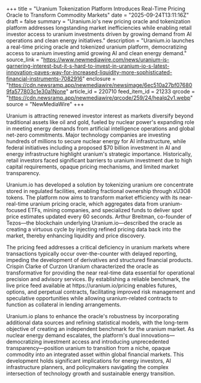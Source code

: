 +++
title = "Uranium Tokenization Platform Introduces Real-Time Pricing Oracle to Transform Commodity Markets"
date = "2025-09-24T13:11:16Z"
draft = false
summary = "Uranium.io's new pricing oracle and tokenization platform addresses longstanding market inefficiencies while enabling retail investor access to uranium investments driven by growing demand from AI operations and clean energy initiatives."
description = "Uranium.io launches a real-time pricing oracle and tokenized uranium platform, democratizing access to uranium investing amid growing AI and clean energy demand."
source_link = "https://www.newmediawire.com/news/uranium-is-garnering-interest-but-it-s-hard-to-invest-in-uranium-io-s-latest-innovation-paves-way-for-increased-liquidity-more-sophisticated-financial-instruments-7082916"
enclosure = "https://cdn.newsramp.app/newmediawire/newsimage/6ec510a27bf076809fa577803c1e30a1None"
article_id = 220710
feed_item_id = 21233
qrcode = "https://cdn.newsramp.app/newmediawire/qrcode/259/24/healq2v1.webp"
source = "NewMediaWire"
+++

<p>Uranium is attracting renewed investor interest as markets diversify beyond traditional assets like oil and gold, fueled by nuclear power's expanding role in meeting energy demands from artificial intelligence operations and global net-zero commitments. Major technology companies are investing hundreds of millions to secure nuclear energy for AI infrastructure, while federal initiatives including a proposed $70 billion investment in AI and energy infrastructure highlight uranium's strategic importance. Historically, retail investors faced significant barriers to uranium investment due to high capital requirements, opaque pricing mechanisms, and limited market transparency.</p><p>Uranium.io has developed a solution by tokenizing uranium ore concentrate stored in regulated facilities, enabling fractional ownership through xU3O8 tokens. The platform now aims to transform market efficiency with its near-real-time uranium pricing oracle, which aggregates data from uranium-focused ETFs, mining companies, and specialized funds to deliver spot price estimates updated every 60 seconds. Arthur Breitman, co-founder of Tezos—the blockchain underlying Uranium.io—described the oracle as creating a virtuous cycle by injecting refined pricing data back into the market, thereby enhancing liquidity and price discovery.</p><p>The pricing feed addresses a critical deficiency in uranium markets where transactions typically occur over-the-counter with delayed reporting, impeding the development of derivatives and structured financial products. Crispin Clarke of Curzon Uranium characterized the oracle as transformative for providing the near real-time data essential for operational precision and advisory services. By establishing a reliable benchmark, the live price feed available at https://uranium.io/pricing enables futures, options, and perpetual contracts, facilitating improved risk management and speculative opportunities while allowing uranium-related contracts to function as collateral in lending arrangements.</p><p>Uranium.io plans to enhance the oracle's robustness by incorporating additional data sources and refining statistical models, with the long-term objective of creating an independent benchmark for the uranium market. As nuclear energy demand escalates, the platform's dual innovations—democratizing investment access and introducing unprecedented transparency—position uranium to transition from a niche, opaque commodity into an integrated asset within global financial markets. This development holds significant implications for energy investors, AI infrastructure planners, and policymakers navigating the complex intersection of technology growth and sustainable energy transition.</p>